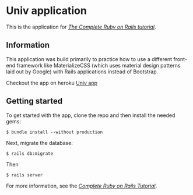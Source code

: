 # Univ application

This is the application for
[*The Complete Ruby on Rails tutorial*](https://www.udemy.com/course/the-complete-ruby-on-rails-developer-course/).

## Information

This application was build primarily to practice how to use a different front-end framework like MaterializeCSS (which uses material design patterns laid out by Google) with Rails applications instead of Bootstrap.

Checkout the app on heroku [Univ app](https://materialize-univ-app.herokuapp.com/)

## Getting started

To get started with the app, clone the repo and then install the needed gems:

```
$ bundle install --without production
```

Next, migrate the database:

```
$ rails db:migrate
```

Then 

```
$ rails server
```

For more information, see the
[*Complete Ruby on Rails Tutorial*](https://www.udemy.com/course/the-complete-ruby-on-rails-developer-course/).
